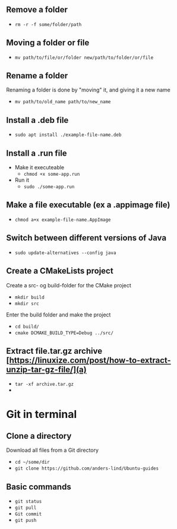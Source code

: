 ## Remove a folder
- `rm -r -f some/folder/path`


## Moving a folder or file
- `mv path/to/file/or/folder new/path/to/folder/or/file` 


## Rename a folder
Renaming a folder is done by "moving" it, and giving it a new name
- `mv path/to/old_name path/to/new_name`


## Install a .deb file
- `sudo apt install ./example-file-name.deb`


## Install a .run file
- Make it executeable
  - `chmod +x some-app.run`
- Run it
  - `sudo ./some-app.run`


## Make a file executable (ex a .appimage file)
- `chmod a+x example-file-name.AppImage`


## Switch between different versions of Java
- `sudo update-alternatives --config java`


## Create a CMakeLists project
Create a src- og build-folder for the CMake project
- `mkdir build`
- `mkdir src`

Enter the build folder and make the project
- `cd build/`
- `cmake DCMAKE_BUILD_TYPE=Debug ../src/`


## Extract file.tar.gz archive [https://linuxize.com/post/how-to-extract-unzip-tar-gz-file/](a)
- `tar -xf archive.tar.gz`
- 


# Git in terminal
## Clone a directory
Download all files from a Git directory
- `cd ~/some/dir`
- `git clone https://github.com/anders-lind/Ubuntu-guides`

## Basic commands
- `git status`
- `git pull`
- `Git commit`
- `git push`
